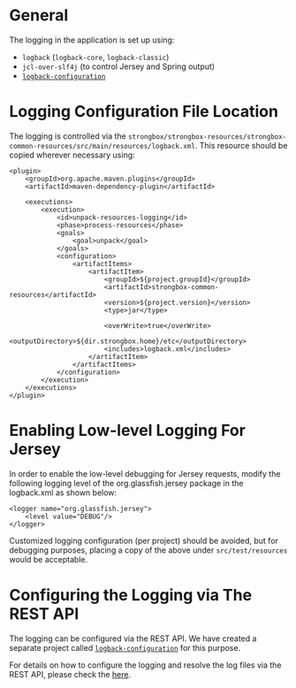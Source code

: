 
# General

The logging in the application is set up using:
* `logback` (`logback-core`, `logback-classic`)
* `jcl-over-slf4j` (to control Jersey and Spring output)
* [`logback-configuration`](https://github.com/carlspring/logback-configuration)

# Logging Configuration File Location

The logging is controlled via the `strongbox/strongbox-resources/strongbox-common-resources/src/main/resources/logback.xml`. This resource should be copied wherever necessary using:

    <plugin>
        <groupId>org.apache.maven.plugins</groupId>
        <artifactId>maven-dependency-plugin</artifactId>
        
        <executions>
            <execution>
                <id>unpack-resources-logging</id>
                <phase>process-resources</phase>
                <goals>
                    <goal>unpack</goal>
                </goals>
                <configuration>
                    <artifactItems>
                        <artifactItem>
                            <groupId>${project.groupId}</groupId>
                            <artifactId>strongbox-common-resources</artifactId>
                            <version>${project.version}</version>
                            <type>jar</type>
                            
                            <overWrite>true</overWrite>
                            <outputDirectory>${dir.strongbox.home}/etc</outputDirectory>
                            <includes>logback.xml</includes>
                        </artifactItem>
                    </artifactItems>
                </configuration>
            </execution>
        </executions>
    </plugin>

# Enabling Low-level Logging For Jersey

In order to enable the low-level debugging for Jersey requests, modify the following logging level of the org.glassfish.jersey package in the logback.xml as shown below:

    <logger name="org.glassfish.jersey">
        <level value="DEBUG"/>
    </logger>

Customized logging configuration (per project) should be avoided, but for debugging purposes, placing a copy of the above under `src/test/resources` would be acceptable.

# Configuring the Logging via The REST API

The logging can be configured via the REST API. We have created a separate project called [`logback-configuration`](https://github.com/carlspring/logback-configuration) for this purpose.

For details on how to configure the logging and resolve the log files via the REST API, please check the [here](http://strongbox.carlspring.org/docs/rest/api.html).
